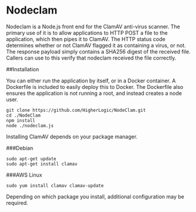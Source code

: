 Nodeclam
====

Nodeclam is a Node.js front end for the ClamAV anti-virus scanner. The primary use of it is to allow applications to HTTP POST a file to the application, which then pipes it to ClamAV. The HTTP status code determines whether or not ClamAV flagged it as containing a virus, or not. The response payload simply contains a SHA256 digest of the received file. Callers can use to this verify that nodeclam received the file correctly.

##Installation

You can either run the application by itself, or in a Docker container. A Dockerfile is included to easily deploy this to Docker. The Dockerfile also ensures the application is not running a root, and instead creates a node user.

    git clone https://github.com/HigherLogic/NodeClam.git
    cd ./NodeClam
    npm install
    node ./nodeclam.js

Installing ClamAV depends on your package manager.

###Debian

    sudo apt-get update
    sudo apt-get install clamav

###AWS Linux

    sudo yum install clamav clamav-update

Depending on which package you install, additional configuration may be required.	
